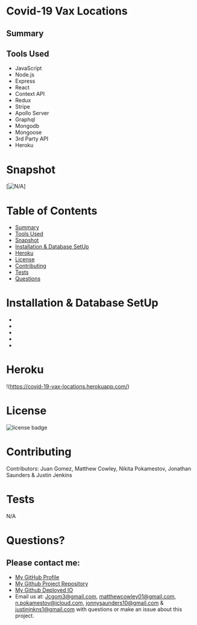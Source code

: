 
# Covid-19 Vax Locations



## Summary



## Tools Used

* JavaScript
* Node.js
* Express
* React
* Context API
* Redux
* Stripe
* Apollo Server
* Graphql
* Mongodb
* Mongoose
* 3rd Party API
* Heroku



# Snapshot

[![N/A]()]




# Table of Contents 
* [Summary](#Summary)
* [Tools Used](#Tools)
* [Snapshot](#Snapshot)
* [Installation & Database SetUp](#Installation)
* [Heroku](#Heroku)
* [License](#license)
* [Contributing](#contributing)
* [Tests](#tests)
* [Questions](#questions)

# Installation & Database SetUp
* 
*
*
*
*




# Heroku


!(https://covid-19-vax-locations.herokuapp.com/)


# License
![license badge](https://img.shields.io/badge/license-MIT-brightgreen)

# Contributing
​Contributors: Juan Gomez, Matthew Cowley, Nikita Pokamestov, Jonathan Saunders & Justin Jenkins

# Tests
N/A

# Questions?
## Please contact me:
  * [My GitHub Profile](https://github.com/jcgom3)
  * [My Github Project Repository](https://github.com/jcgom3/Covid-19-Vax-Locations)
  * [My Github Deployed IO](https://jcgom3.github.io/Covid-19-Vax-Locations)
  * Email us at: [Jcgom3@gmail.com](mailto:Jcgom3@gmail.com), [matthewcowley01@gmail.com](mailto:matthewcowley01@gmail.com), [n.pokamestov@icloud.com](mailto:n.pokamestov@icloud.com), [jonnysaunders10@gmail.com](mailto:jonnysaunders10@gmail.com) & [justinjnkns1@gmail.com](mailto:justinjnkns1@gmail.com) with questions or make an issue about this project.